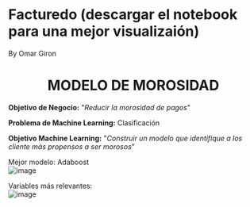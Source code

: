 # Facturedo (descargar el notebook para una mejor visualizaión)
By Omar Giron
<h1><center>MODELO DE MOROSIDAD</center></h1>

**Objetivo de Negocio:** 
"*Reducir la morosidad de pagos*"

**Problema de Machine Learning:** Clasificación

**Objetivo Machine Learning:**
"*Construir un modelo que identifique a los cliente más propensos a ser morosos*"



Mejor modelo: Adaboost <br>
![image](https://user-images.githubusercontent.com/52966988/139493879-0b9fee09-2472-42ee-b1be-daeb88c6f4ca.png)

Variables más relevantes:<br>
![image](https://user-images.githubusercontent.com/52966988/139494000-4cbd5b81-ae20-4f7c-b750-fb844f8c0dbf.png)

